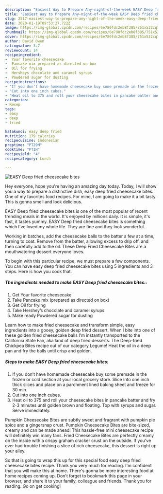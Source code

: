 ```yaml
---
description: "Easiest Way to Prepare Any-night-of-the-week EASY Deep fried cheesecake bites"
title: "Easiest Way to Prepare Any-night-of-the-week EASY Deep fried cheesecake bites"
slug: 2517-easiest-way-to-prepare-any-night-of-the-week-easy-deep-fried-cheesecake-bites
date: 2020-01-19T09:53:27.722Z
image: https://img-global.cpcdn.com/recipes/6e780fdc2eb8f385/751x532cq70/easy-deep-fried-cheesecake-bites-recipe-main-photo.jpg
thumbnail: https://img-global.cpcdn.com/recipes/6e780fdc2eb8f385/751x532cq70/easy-deep-fried-cheesecake-bites-recipe-main-photo.jpg
cover: https://img-global.cpcdn.com/recipes/6e780fdc2eb8f385/751x532cq70/easy-deep-fried-cheesecake-bites-recipe-main-photo.jpg
author: David Owen
ratingvalue: 3.7
reviewcount: 14
recipeingredient:
-  Your favorite cheesecake
-  Pancake mix prepared as directed on box
-  Oil for frying
-  Hersheys chocolate and caramel syrups
-  Powdered sugar for dusting
recipeinstructions:
- "If you don’t have homemade cheesecake buy some premade in the frozen or cold section at your local grocery store. Slice into one inch thick slices and place on a parchment lined baking sheet and freeze for 30 min."
- "Cut into one inch cubes."
- "Heat oil to 375 and roll your cheesecake bites in pancake batter and fry 2-3 minutes until golden brown and floating. Top with syrups and sugar. Serve immediately."
categories:
- Resep
tags:
- easy
- deep
- fried

katakunci: easy deep fried
nutrition: 179 calories
recipecuisine: Indonesian
preptime: "PT29M"
cooktime: "PT1H"
recipeyield: "4"
recipecategory: Lunch

---
```



![EASY Deep fried cheesecake bites](https://img-global.cpcdn.com/recipes/6e780fdc2eb8f385/751x532cq70/easy-deep-fried-cheesecake-bites-recipe-main-photo.jpg)

Hey everyone, hope you're having an amazing day today. Today, I will show you a way to prepare a distinctive dish, easy deep fried cheesecake bites. One of my favorites food recipes. For mine, I am going to make it a bit tasty. This is gonna smell and look delicious.

EASY Deep fried cheesecake bites is one of the most popular of recent trending meals in the world. It's enjoyed by millions daily. It is simple, it's fast, it tastes yummy. EASY Deep fried cheesecake bites is something which I've loved my whole life. They are fine and they look wonderful.

Working in batches, add the cheesecake balls to the batter a few at a time, turning to coat. Remove from the batter, allowing excess to drip off, and then carefully add to the oil. These Deep Fried Cheesecake Bites are a mouthwatering dessert everyone loves.


To begin with this particular recipe, we must prepare a few components. You can have easy deep fried cheesecake bites using 5 ingredients and 3 steps. Here is how you cook that.

##### The ingredients needed to make EASY Deep fried cheesecake bites::

1. Get  Your favorite cheesecake
1. Take  Pancake mix (prepared as directed on box)
1. Get  Oil for frying
1. Take  Hershey’s chocolate and caramel syrups
1. Make ready  Powdered sugar for dusting


Learn how to make fried cheesecake and transform simple, easy ingredients into a gooey, golden deep fried dessert. When I bite into one of these golden fried cheesecake balls I&#39;m instantly transported to the California State Fair, aka land of deep fried desserts. The Deep-fried Chickpea Bites recipe out of our category Legume! Heat the oil in a deep pan and fry the balls until crisp and golden. 

##### Steps to make EASY Deep fried cheesecake bites:

1. If you don’t have homemade cheesecake buy some premade in the frozen or cold section at your local grocery store. Slice into one inch thick slices and place on a parchment lined baking sheet and freeze for 30 min.
1. Cut into one inch cubes.
1. Heat oil to 375 and roll your cheesecake bites in pancake batter and fry 2-3 minutes until golden brown and floating. Top with syrups and sugar. Serve immediately.


Pumpkin Cheesecake Bites are subtly sweet and fragrant with pumpkin pie spice and a gingersnap crust. Pumpkin Cheesecake Bites are bite-sized, creamy and can be made ahead. This hassle-free mini cheesecake recipe will definitely win many fans. Fried Cheesecake Bites are perfectly creamy on the inside with a crispy graham cracker crust on the outside. If you&#39;ve ever had trouble finishing a slice of rich cheesecake, this dessert is right up your alley. 

So that is going to wrap this up for this special food easy deep fried cheesecake bites recipe. Thank you very much for reading. I'm confident that you will make this at home. There's gonna be more interesting food at home recipes coming up. Don't forget to bookmark this page in your browser, and share it to your family, colleague and friends. Thank you for reading. Go on get cooking!
